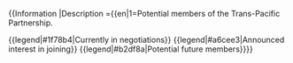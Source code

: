 {{Information
|Description    ={{en|1=Potential members of the Trans-Pacific Partnership.

{{legend|#1f78b4|Currently in negotiations}}
{{legend|#a6cee3|Announced interest in joining}}
{{legend|#b2df8a|Potential future members}}}}